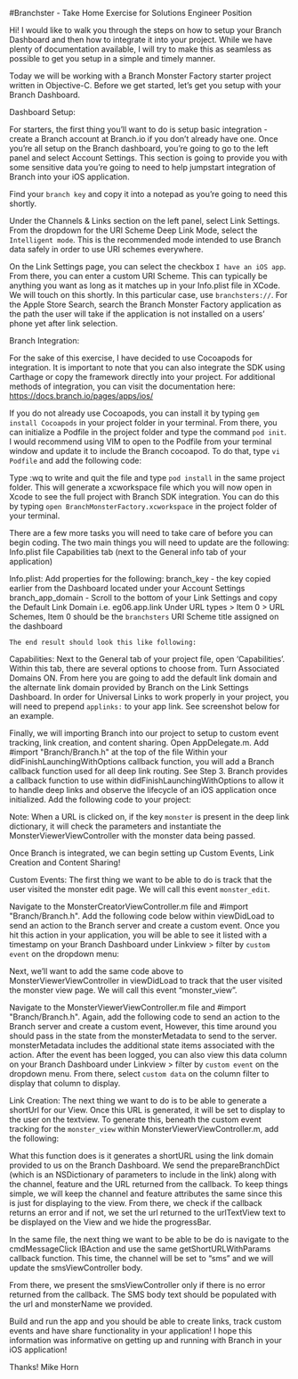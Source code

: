 #Branchster - Take Home Exercise for Solutions Engineer Position

Hi! I would like to walk you through the steps on how to setup your Branch Dashboard and then how to integrate it into your project. While we have plenty of documentation available, I will try to make this as seamless as possible to get you setup in a simple and timely manner.

Today we will be working with a Branch Monster Factory starter project written in Objective-C. Before we get started, let’s get you setup with your Branch Dashboard. 

Dashboard Setup:

For starters, the first thing you’ll want to do is setup basic integration - create a Branch account at Branch.io if you don’t already have one. Once you’re all setup on the Branch dashboard, you’re going to go to the left panel and select Account Settings. This section is going to provide you with some sensitive data you’re going to need to help jumpstart integration of Branch into your iOS application.

Find your `branch key` and copy it into a notepad as you’re going to need this shortly.

Under the Channels & Links section on the left panel, select Link Settings. From the dropdown for the URI Scheme Deep Link Mode, select the `Intelligent mode`. This is the recommended mode intended to use Branch data safely in order to use URI schemes everywhere.

On the Link Settings page, you can select the checkbox `I have an iOS app`. From there, you can enter a custom URI Scheme. This can typically be anything you want as long as it matches up in your Info.plist file in XCode. We will touch on this shortly. In this particular case, use `branchsters://`. For the Apple Store Search, search the Branch Monster Factory application as the path the user will take if the application is not installed on a users’ phone yet after link selection.

Branch Integration:

For the sake of this exercise, I have decided to use Cocoapods for integration. It is important to note that you can also integrate the SDK using Carthage or copy the framework directly into your project. For additional methods of integration, you can visit the documentation here: https://docs.branch.io/pages/apps/ios/

If you do not already use Cocoapods, you can install it by typing `gem install Cocoapods` in your project folder in your terminal. From there, you can initialize a Podfile in the project folder and type the command `pod init`. I would recommend using VIM to open to the Podfile from your terminal window and update it to include the Branch cocoapod. To do that, type `vi Podfile` and add the following code:



Type :wq to write and quit the file and type `pod install` in the same project folder. This will generate a xcworkspace file which you will now open in Xcode to see the full project with Branch SDK integration. You can do this by typing `open BranchMonsterFactory.xcworkspace` in the project folder of your terminal.

There are a few more tasks you will need to take care of before you can begin coding. The two main things you will need to update are the following:
Info.plist file
Capabilities tab (next to the General info tab of your application)

Info.plist:
Add properties for the following:
branch_key - the key copied earlier from the Dashboard located under your Account Settings
branch_app_domain - Scroll to the bottom of your Link Settings and copy the Default Link Domain
i.e. eg06.app.link
Under URL types > Item 0 > URL Schemes, Item 0 should be the `branchsters` URI Scheme title assigned on the dashboard

	The end result should look this like following:
	

Capabilities:
Next to the General tab of your project file, open ‘Capabilities’. Within this tab, there are several options to choose from. Turn Associated Domains ON. From here you are going to add the default link domain and the alternate link domain provided by Branch on the Link Settings Dashboard. In order for Universal Links to work properly in your project, you will need to prepend `applinks:` to your app link. See screenshot below for an example.


Finally, we will importing Branch into our project to setup to custom event tracking, link creation, and content sharing.
Open AppDelegate.m. Add #import "Branch/Branch.h" at the top of the file
Within your didFinishLaunchingWithOptions callback function, you will add a Branch callback function used for all deep link routing. See Step 3.
Branch provides a callback function to use within didFinishLaunchingWithOptions to allow it to handle deep links and observe the lifecycle of an iOS application once initialized.
Add the following code to your project:


Note: When a URL is clicked on, if the key `monster` is present in the deep link dictionary, it will check the parameters and instantiate the MonsterViewerViewController with the monster data being passed.
   
Once Branch is integrated, we can begin setting up Custom Events, Link Creation and Content Sharing!

Custom Events:
The first thing we want to be able to do is track that the user visited the monster edit page. We will call this event `monster_edit`.

Navigate to the MonsterCreatorViewController.m file and #import "Branch/Branch.h".
Add the following code below within viewDidLoad to send an action to the Branch server and create a custom event. Once you hit this action in your application, you will be able to see it listed with a timestamp on your Branch Dashboard under Linkview > filter by `custom event` on the dropdown menu:


Next, we’ll want to add the same code above to MonsterViewerViewController in viewDidLoad to track that the user visited the monster view page. We will call this event “monster_view”.

Navigate to the MonsterViewerViewController.m file and #import "Branch/Branch.h".
Again, add the following code to send an action to the Branch server and create a custom event, However, this time around you should pass in the state from the monsterMetadata to send to the server. monsterMetadata includes the additional state items associated with the action. After the event has been logged, you can also view this data column on your Branch Dashboard under Linkview > filter by `custom event` on the dropdown menu. From there, select `custom data` on the column filter to display that column to display. 

Link Creation:
The next thing we want to do is to be able to generate a shortUrl for our View. Once this URL is generated, it will be set to display to the user on the textview. To generate this, beneath the custom event tracking for the `monster_view` within MonsterViewerViewController.m, add the following:


What this function does is it generates a shortURL using the link domain provided to us on the Branch Dashboard. We send the prepareBranchDict (which is an NSDictionary of parameters to include in the link) along with the channel, feature and the URL returned from the callback. To keep things simple, we will keep the channel and feature attributes the same since this is just for displaying to the view. From there, we check if the callback returns an error and if not, we set the url returned to the urlTextView text to be displayed on the View and we hide the progressBar.

In the same file, the next thing we want to be able to be do is navigate to the cmdMessageClick IBAction and use the same getShortURLWithParams callback function. This time, the channel will be set to “sms” and we will update the smsViewController body. 

From there, we present the smsViewController only if there is no error returned from the callback. The SMS body text should be populated with the url and monsterName we provided.


Build and run the app and you should be able to create links, track custom events and have share functionality in your application! I hope this information was informative on getting up and running with Branch in your iOS application!

Thanks!
Mike Horn
